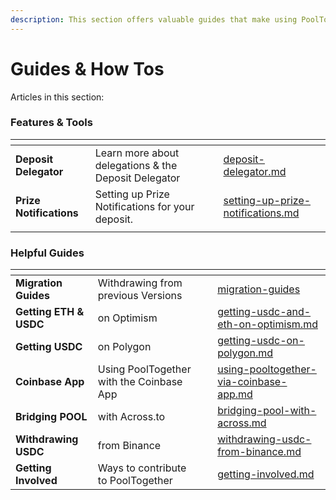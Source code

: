 ```yaml
---
description: This section offers valuable guides that make using PoolTogether easier.
---
```


# Guides & How Tos

Articles in this section:

### Features & Tools

<table data-view="cards"><thead><tr><th></th><th></th><th></th><th data-hidden data-card-target data-type="content-ref"></th></tr></thead><tbody><tr><td><strong>Deposit Delegator</strong></td><td>Learn more about delegations &#x26; the Deposit Delegator</td><td></td><td><a href="deposit-delegator.md">deposit-delegator.md</a></td></tr><tr><td><strong>Prize Notifications</strong></td><td>Setting up Prize Notifications for your deposit.</td><td></td><td><a href="setting-up-prize-notifications.md">setting-up-prize-notifications.md</a></td></tr><tr><td></td><td></td><td></td><td></td></tr></tbody></table>

### Helpful Guides

<table data-view="cards"><thead><tr><th></th><th></th><th></th><th data-hidden data-card-target data-type="content-ref"></th></tr></thead><tbody><tr><td><strong>Migration Guides</strong></td><td>Withdrawing from previous Versions</td><td></td><td><a href="migration-guides/">migration-guides</a></td></tr><tr><td><strong>Getting ETH &#x26; USDC</strong> </td><td>on Optimism</td><td></td><td><a href="../pooltogether-on-optimism/getting-usdc-and-eth-on-optimism.md">getting-usdc-and-eth-on-optimism.md</a></td></tr><tr><td><strong>Getting USDC</strong></td><td>on Polygon</td><td></td><td><a href="../using-pooltogether/getting-usdc-on-polygon.md">getting-usdc-on-polygon.md</a></td></tr><tr><td><strong>Coinbase App</strong></td><td>Using PoolTogether with the Coinbase App</td><td></td><td><a href="using-pooltogether-via-coinbase-app.md">using-pooltogether-via-coinbase-app.md</a></td></tr><tr><td><strong>Bridging POOL</strong></td><td>with Across.to</td><td></td><td><a href="bridging-pool-with-across.md">bridging-pool-with-across.md</a></td></tr><tr><td><strong>Withdrawing USDC</strong></td><td>from Binance</td><td></td><td><a href="withdrawing-usdc-from-binance.md">withdrawing-usdc-from-binance.md</a></td></tr><tr><td><strong>Getting Involved</strong></td><td>Ways to contribute to PoolTogether</td><td></td><td><a href="getting-involved.md">getting-involved.md</a></td></tr></tbody></table>

